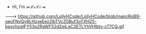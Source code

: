 - Hi, I’m ⪼ℒℴℒ𝒾 ⪻


--->
https://github.com/LollyHCode/LollyHCode/blob/main/RoB9-oeuFNvQy6LHzxeEez2lbTVcZGBuf3oTXHZ5-bpychzqtFY53p2RaWF52d2qiLgC2ETLYhVHIbtv-cT7CQ.gif
